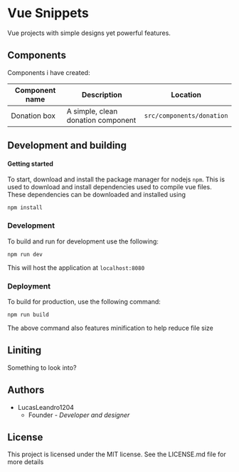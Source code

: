 # Vue Snippets

Vue projects with simple designs yet powerful features.

## Components

Components i have created:

| Component name | Description                        | Location                  |
|----------------|------------------------------------|---------------------------|
| Donation box   | A simple, clean donation component | `src/components/donation` |

## Development and building

#### Getting started

To start, download and install the package manager for nodejs `npm`. This is
used to download and install dependencies used to compile vue files. These
dependencies can be downloaded and installed using

	npm install
    

### Development

To build and run for development use the following:

	npm run dev
    
This will host the application at `localhost:8080`

### Deployment

To build for production, use the following command:

	npm run build
    
The above command also features minification to help reduce file size

## Liniting

Something to look into?

## Authors

- LucasLeandro1204
	- Founder - *Developer and designer*

## License

This project is licensed under the MIT license. See the LICENSE.md file for more details

